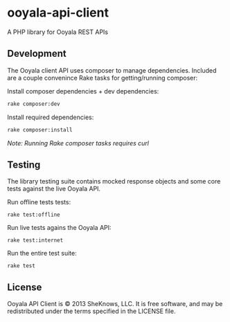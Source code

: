 ooyala-api-client
=================

A PHP library for Ooyala REST APIs

Development
-----------
The Ooyala client API uses composer to manage dependencies.
Included are a couple convenince Rake tasks for getting/running composer:

Install composer dependencies + dev dependencies:

```sh
rake composer:dev
```

Install required dependencies:

```sh
rake composer:install
```

_Note: Running Rake composer tasks requires curl_

Testing
-------
The library testing suite contains mocked response objects and some core tests against the live Ooyala API.

Run offline tests tests:

```shell
rake test:offline
```

Run live tests agains the Ooyala API:

```shell
rake test:internet
```

Run the entire test suite:

```shell
rake test
```

License
-------
Ooyala API Client is © 2013 SheKnows, LLC. It is free software, and may be
redistributed under the terms specified in the LICENSE file.
